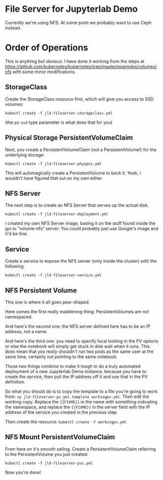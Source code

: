 # File Server for Jupyterlab Demo

Currently we're using NFS.  At some point we probably want to use Ceph
instead.

# Order of Operations

This is anything but obvious.  I have done it working from the steps at
https://github.com/kubernetes/kubernetes/tree/master/examples/volumes/nfs
with some minor modifications.

## StorageClass

Create the StorageClass resource first, which will give you access to
SSD volumes:

`kubectl create -f jld-fileserver-storageclass.yml`

(the `pd-ssd` type parameter is what does that for you)

## Physical Storage PersistentVolumeClaim

Next, you create a PersistentVolumeClaim (*not* a PersistentVolume!) for
the underlying storage:

`kubectl create -f jld-fileserver-physpvc.yml`

This will automagically create a PersistentVolume to back it.  Yeah, I
wouldn't have figured that out on my own either.

## NFS Server

The next step is to create an NFS Server that serves up the actual
disk.

`kubectl create -f jld-fileserver-deployment.yml`

I created my own NFS Server image, basing it on the stuff found inside
the gcr.io "volume-nfs" server.  You could probably just use Google's
image and it'd be fine.

## Service

Create a service to expose the NFS server (only inside the cluster)
with the following:

`kubectl create -f jld-fileserver-service.yml`

## NFS Persistent Volume

This one is where it all goes pear-shaped.

Here comes the first really maddening thing: PersistentVolumes are not
namespaced.

And here's the second one: the NFS server defined here has to be an IP
address, not a name.

And here's the third one: you need to specify local locking in the PV
options or else the notebook will simply get stuck in disk wait when it
runs.  This does mean that you really shouldn't run two pods as the same
user at the same time, certainly not pointing to the same notebook.

Those two things combine to make it tough to do a truly automated
deployment of a new Jupyterlab Demo instance, because you have to create
the service, then pull the IP address off it and use that in the PV
definition.

So what you should do is to copy the template to a file you're going to 
work from: `cp jld-fileserver-pv.yml.template workingpv.yml`.  Then edit
the working copy.  Replace the `{{FIXME}}` in the name with something
indicating the namespace, and replace the `{{FIXME}}` in the server
field with the IP address of the service you created in the previous
step.

Then create the resource: `kubectl create -f workingpv.yml`

## NFS Mount PersistentVolumeClaim

From here on it's smooth sailing.  Create a PersistentVolumeClaim
referring to the PersistentVolume you just created:

`kubectl create -f jld-fileserver-pvc.yml`

Now you're done!

